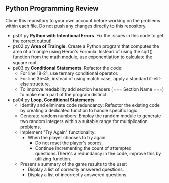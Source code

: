 ## Python Programming Review

Clone this repository to your own account before working on the problems within each file. Do not push any changes directly to this repository.

- ps01.py **Python with Intentional Errors**. Fix the issues in this code to get the correct output!
- ps02.py **Area of Traingle**. Create a Python program that computes the area of a triangle using Heron's Formula. Instead of using the sqrt() function from the math module, use exponentiation to calculate the square root.
- ps03.py **Conditional Statements**. Refactor the code:
  - For line 18-21, use ternary conditional operator.
  - For line 35-45, instead of using match case, apply a standard if-elif-else structure.
  - To improve readability add section headers (=== Section Name ===) to make each part of the program distinct.
- ps04.py **Loop, Conditional Statements**.
  - Identify and eliminate code redundancy: Refactor the existing code by creating a dedicated function to handle specific logic.
  - Generate random numbers: Employ the random module to generate two random integers within a suitable range for multiplication problems.
  - Implement "Try Again" functionality:
    - When the player chooses to try again:
      - Do not reset the player's scores.
      - Continue incrementing the count of attempted questions.There's a redundancy in the code, improve this by utilizing function.
  - Present a summary of the game results to the user:
    - Display a list of correctly answered questions.
    - Display a list of incorrectly answered questions.
